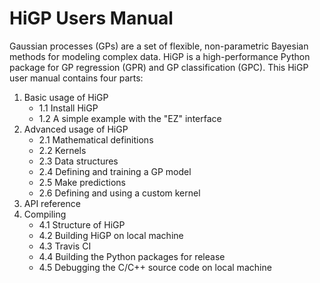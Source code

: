# HiGP Users Manual

Gaussian processes (GPs) are a set of flexible, non-parametric Bayesian methods for modeling complex data. HiGP is a high-performance Python package for GP regression (GPR) and GP classification (GPC). This HiGP user manual contains four parts:

1. Basic usage of HiGP
    * 1.1 Install HiGP
    * 1.2 A simple example with the "EZ" interface
2. Advanced usage of HiGP
    * 2.1 Mathematical definitions
    * 2.2 Kernels
    * 2.3 Data structures
    * 2.4 Defining and training a GP model
    * 2.5 Make predictions
    * 2.6 Defining and using a custom kernel
3. API reference
4. Compiling
    * 4.1 Structure of HiGP
    * 4.2 Building HiGP on local machine
    * 4.3 Travis CI
    * 4.4 Building the Python packages for release
    * 4.5 Debugging the C/C++ source code on local machine
